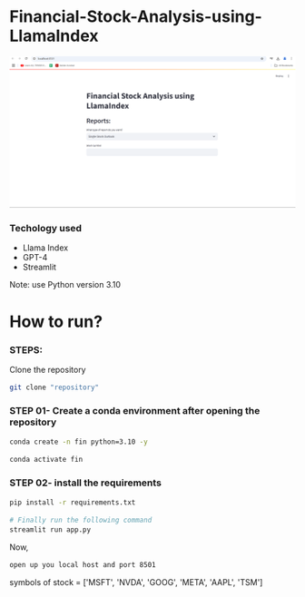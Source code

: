 # Financial-Stock-Analysis-using-LlamaIndex


![alt text](image.png)

### Techology used

 - Llama Index
 - GPT-4
 - Streamlit


Note: use Python version 3.10


# How to run?
### STEPS:

Clone the repository

```bash
git clone "repository"
```
### STEP 01- Create a conda environment after opening the repository

```bash
conda create -n fin python=3.10 -y
```

```bash
conda activate fin
```


### STEP 02- install the requirements
```bash
pip install -r requirements.txt
```


```bash
# Finally run the following command
streamlit run app.py
```

Now,
```bash
open up you local host and port 8501
```





symbols of stock = ['MSFT', 'NVDA', 'GOOG', 'META', 'AAPL', 'TSM']

